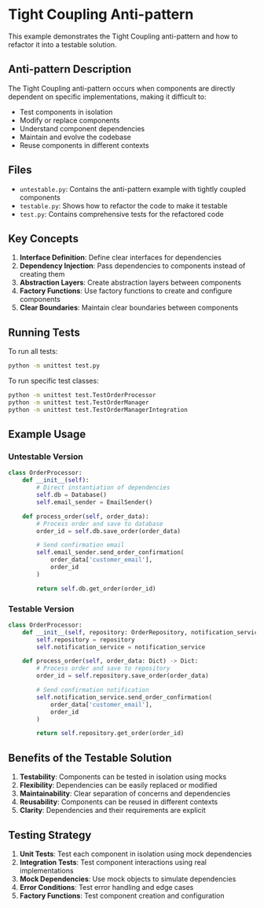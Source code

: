 # Tight Coupling Anti-pattern

This example demonstrates the Tight Coupling anti-pattern and how to refactor it into a testable solution.

## Anti-pattern Description

The Tight Coupling anti-pattern occurs when components are directly dependent on specific implementations, making it difficult to:

- Test components in isolation
- Modify or replace components
- Understand component dependencies
- Maintain and evolve the codebase
- Reuse components in different contexts

## Files

- `untestable.py`: Contains the anti-pattern example with tightly coupled components
- `testable.py`: Shows how to refactor the code to make it testable
- `test.py`: Contains comprehensive tests for the refactored code

## Key Concepts

1. **Interface Definition**: Define clear interfaces for dependencies
2. **Dependency Injection**: Pass dependencies to components instead of creating them
3. **Abstraction Layers**: Create abstraction layers between components
4. **Factory Functions**: Use factory functions to create and configure components
5. **Clear Boundaries**: Maintain clear boundaries between components

## Running Tests

To run all tests:

```bash
python -m unittest test.py
```

To run specific test classes:

```bash
python -m unittest test.TestOrderProcessor
python -m unittest test.TestOrderManager
python -m unittest test.TestOrderManagerIntegration
```

## Example Usage

### Untestable Version

```python
class OrderProcessor:
    def __init__(self):
        # Direct instantiation of dependencies
        self.db = Database()
        self.email_sender = EmailSender()

    def process_order(self, order_data):
        # Process order and save to database
        order_id = self.db.save_order(order_data)

        # Send confirmation email
        self.email_sender.send_order_confirmation(
            order_data['customer_email'],
            order_id
        )

        return self.db.get_order(order_id)
```

### Testable Version

```python
class OrderProcessor:
    def __init__(self, repository: OrderRepository, notification_service: NotificationService):
        self.repository = repository
        self.notification_service = notification_service

    def process_order(self, order_data: Dict) -> Dict:
        # Process order and save to repository
        order_id = self.repository.save_order(order_data)

        # Send confirmation notification
        self.notification_service.send_order_confirmation(
            order_data['customer_email'],
            order_id
        )

        return self.repository.get_order(order_id)
```

## Benefits of the Testable Solution

1. **Testability**: Components can be tested in isolation using mocks
2. **Flexibility**: Dependencies can be easily replaced or modified
3. **Maintainability**: Clear separation of concerns and dependencies
4. **Reusability**: Components can be reused in different contexts
5. **Clarity**: Dependencies and their requirements are explicit

## Testing Strategy

1. **Unit Tests**: Test each component in isolation using mock dependencies
2. **Integration Tests**: Test component interactions using real implementations
3. **Mock Dependencies**: Use mock objects to simulate dependencies
4. **Error Conditions**: Test error handling and edge cases
5. **Factory Functions**: Test component creation and configuration
